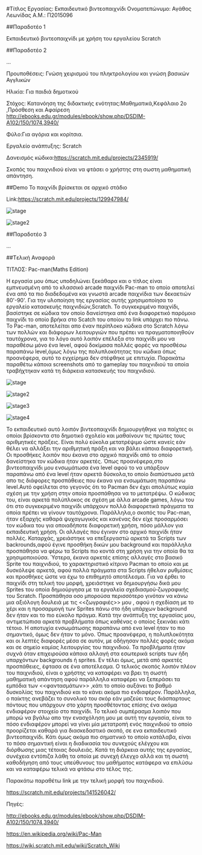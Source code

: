 #Τίτλος Εργασίας: Εκπαιδευτικό βιντεοπαιχνίδι
Ονοματεπώνυμο: Αγάθος Λεωνίδας
Α.Μ.: Π2015096

##Παραδοτέο 1

Εκπαιδευτικό βιντεοπαιχνίδι με χρήση του εργαλείου Scratch

##Παραδοτέο 2

...

Προυποθέσεις: Γνώση χειρισμού του πληκτρολογίου και γνώση βασικών Αγγλικών

Ηλικία: Για παιδιά δημοτικού

Στόχος: Κατανόηση της διδακτικής ενότητας:Μαθηματικά,Κεφάλαιο 2ο ,Πρόσθεση και Αφαίρεση http://ebooks.edu.gr/modules/ebook/show.php/DSDIM-A102/150/1074,3940/

Φύλο:Για αγόρια και κορίτσια.

Εργαλείο ανάπτυξης: Scratch

Δανεισμός κώδικα:https://scratch.mit.edu/projects/2345919/


Σκοπός του παιχνιδιού είναι να φτάσει ο χρήστης στη σωστη μαθηματική απάντηση.


##Demo
Το παιχνίδι βρίσκεται σε αρχικό στάδιο

Link:https://scratch.mit.edu/projects/129947984/

![stage](https://cloud.githubusercontent.com/assets/22741804/20145585/57124186-a6a9-11e6-89b3-8184dcdca61f.png)

![stage2](https://cloud.githubusercontent.com/assets/22741804/20145594/62e5d298-a6a9-11e6-95b1-23c9be91de0e.png)



##Παραδοτέο 3

...



##Tελική Αναφορά

ΤΙΤΛΟΣ: Pac-man(Maths Edition)

Η εργασία μου όπως υποδηλώνει ξεκάθαρα και ο τίτλος είναι εμπνευσμένη από το κλασσικό arcade παιχνίδι Pac-man το οποίο αποτελεί ένα από τα πιο διαδεδομένα και γνωστά arcade παιχνίδια των δεκαετιών 80'-90'. Για την υλοποίηση της εργασίας αυτής χρησιμοποίησα το εργαλείο κατασκευής παιχνιδιών,Scratch. Το συγκεκριμένο παιχνίδι, βασίστηκε σε κώδικα τον οποίο δανείστηκα από ένα διαφορετικό παρόμοιο παιχνίδι το οποίο βρήκα στο Scatch του οποίου το link υπάρχει πιο πάνω. Το Pac-man, αποτελείται απο έναν περίπλοκο κώδικα στο Scratch λόγω των πολλών και διάφορων λειτουργιών που πρέπει να πραγματοποιηθούν ταυτόχρονα, για το λόγο αυτό λοιπόν επέλεξα στο παιχνίδι μου να παραθέσω μόνο ένα level, αφού δοκίμασα πολλές φορές να προσθέσω παραπάνω level,όμως λόγω της πολυπλοκότητας του κώδικα όπως προανέφερα, αυτό το εγχείρημα δεν στέφθηκε με επιτυχία. Παρακάτω παραθέτω κάποια screenshots από το gameplay του παιχνιδιού τα οποία τραβήχτηκαν κατά τη διάρκεια κατασκευής του παιχνιδιού. 


![stage](https://cloud.githubusercontent.com/assets/22741804/22265997/f8d08ac8-e286-11e6-8850-aa91dde33e75.png)







![stage2](https://cloud.githubusercontent.com/assets/22741804/22266012/06c62bc4-e287-11e6-9d74-45b43a91f317.png)




![stage3](https://cloud.githubusercontent.com/assets/22741804/22266060/2b0dd180-e287-11e6-8b9b-a41d294120b2.png)






![stage4](https://cloud.githubusercontent.com/assets/22741804/22266073/33f4f274-e287-11e6-9b27-7d3c28e99f95.png)







Το εκπαιδευτικό αυτό λοιπόν βιντεοπαιχνίδι δημιουργήθηκε για παίχτες οι οποίοι βρίσκοντα στο δημοτικό σχολείο και μαθαίνουν τις πρώτες τους αριθμητικές πράξεις. Είναι πολύ εύκολα μετατρέψιμο ώστε κανείς εάν θέλει να αλλάξει την αριθμητική πράξη και να βάλει κάποια διαφορετική. Οι προσθήκες λοιπόν που έκανα στο αρχικό παιχνίδι από το οποίο δανείστηκα τον κώδικα ήταν αρκετές. Όπως προανέφερα,στο βιντεοπαιχνίδι μου ενσωμάτωσα ένα level αφού το να υπάρξουν παραπάνω από ένα level ήταν αρκετά δύσκολα,το οποίο διαπύστωσα μετά απο τις διάφορες προσπάθειες που έκανα για ενσωμάτωση παραπάνω level.Αυτό οφείλεται στο γεγονός ότι το Pacman δεν έχει απολύτως καμία σχέση με την χρήση στην οποία προσπάθησα να το μετατρέψω. Ο κώδικας του, είναι αρκετά πολύπλοκος σε σχέση με άλλα arcade games, λόγω του ότι στο συγκεκριμένο παιχνίδι υπάρχουν πολλά διαφορετικά πράγματα τα οποία πρέπει να γίνουν ταυτόχρονα. Παράλληλα,ο σκοπός του Pac-man, ήταν εξαρχής καθαρά ψυχαγωγικός και κανένας δεν είχε προσαρμόσει τον κώδικα του για οποιαδήποτε διαφορετική χρήση, πόσο μάλλον για εκπαιδευτική χρήση. Οι αλλαγές που έγιναν στο αρχικό παιχνίδι ήταν πολλές. Καταρχάς, χρειάστηκε να επεξεργαστώ αρκετά τα Scripts των backrounds,αφού έγινε προσθήκη δικών μου background και παράλληλα προσπάθησα να φέρω τα Scripts πιο κοντά στη χρήση για την οποία θα τα χρησιμοποιούσα. Ύστερα, έκανα αρκετές επίσης αλλαγές στο βασικό Sprite του παιχνιδιού, το χαρακτηριστικό κίτρινο Pacman το οποίο και με δυσκόλεψε αρκετά, αφού πολλά πράγματα στα Scripts ήθελαν ρυθμίσεις και προσθήκες ώστε να έχω το επιθημητό αποτέλεσμα. Για να έρθει το παιχνίδι στη τελική του μορφή, χρειάστηκε να δημιουργήσω δικά μου Sprites του οποία δημιούργησα με τα εργαλεία σχεδιασμού-ζωγραφικής του Scratch. Προσπάθησα οσο μπορούσα περισσότερο γινόταν να κάνω μια αξιόλογη δουλειά με τις <<ζωγραφιές>> μου , αφού η σχεδίαση με το χέρι  και η προσαρμογή των Sprites πάνω στο ήδη υπάρχων background δεν ήταν και το πιο εύκολο πράγμα. Κατά την ανάπτυξη της εργασίας μου, αντιμετώπισα αρκετά προβλήματα όπως καθένας ο οποίος ξεκινάει κάτι τέτοιο. Η αποτυχία ενσωμάτωσης παραπάνω από ενα level ήταν το πιο σημαντικό, όμως δεν ήταν το μόνο. Όπως προανέφερα, η πολυπλοκότητα και οι λεπτές διαφορές μέσα σε αυτόν, με οδήγησαν πολλές φορές ακόμα και σε σημείο καμίας λειτουργίας του παιχνιδιού. Τα προβλήματα ήταν συχνά όταν επιχειρούσα κάποια αλλαγή στα εσωτερικά scripts  των ήδη υπαρχόντων backgrounds ή sprites. Εν τέλει όμως, μετά από αρκετές προσπάθειες, έφτασα σε ένα αποτέλεσμα. Ο τελικός σκοπός λοιπόν πλέον του παιχνιδιού, είναι ο χρήστης να καταφέρει να βρει τη σωστή μαθηματική απάντηση αφού παράλληλα καταφέρει να ξεπεράσει τα εμπόδια των <<φαντασμάτων>> ,κάτι το οποίο αυξάνει το βαθμό δυσκολίας του παιχνιδιού και το κάνει ακόμα πιο ενδιαφέρον. Παράλληλα, ο παίκτης ανεβάζει το συνολικό του σκόρ εάν μαζεύει τους διάσπαρτους πόντους που υπάρχουν στο χάρτη προσθέτοντας επίσης ένα ακόμα ενδιαφέρον στοιχείο στο παιχνίδι. 
Το τελικό συμπέρασμα λοιπόν που μπορώ να βγάλω απο την ενασχόληση μου με αυτή την εργασία, είναι το πόσο ενδιαφέρον μπορεί να γίνει μία μετατροπή ενός παιχνιδιού το οποίο προορίζεται καθαρά για διασκεδαστικό σκοπό, σε ενα εκπαιδευτικό βιντεοπαιχνίδι. Κάτι όμως ακόμα πιο σηματνικό το οποίο κατάλαβα, είναι το πόσο σημαντική είναι η διαδικασία του συνεχούς ελέγχου και διόρθωσης μιας τέτοιας δουλειάς. Κατά τη διάρκεια αυτής της εργασίας, συνέχεια εντόπιζα λάθη τα οποία με συνεχή έλεγχο αλλά και τη σωστή καθοδήγηση από τους υπεύθυνους του μαθήματος κατάφερα να επιλύσω και να καταφέρω τελικά να φτάσω στο τέλος της. 



Παρακάτω παραθέτω link με την τελική μορφή του παιχνιδιού. 



https://scratch.mit.edu/projects/141526042/



Πηγές:

http://ebooks.edu.gr/modules/ebook/show.php/DSDIM-A102/150/1074,3940/

https://en.wikipedia.org/wiki/Pac-Man

https://wiki.scratch.mit.edu/wiki/Scratch_Wiki


